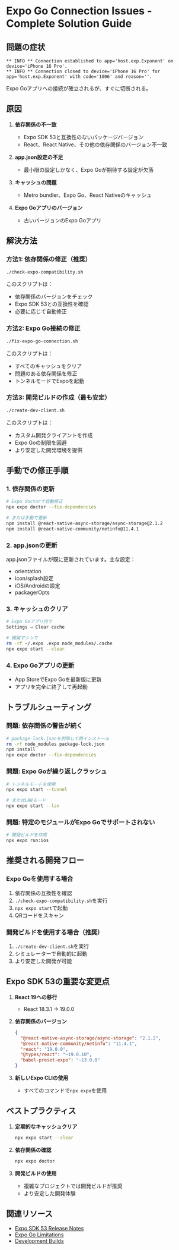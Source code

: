 # Expo Go Connection Issues - Complete Solution Guide

## 問題の症状
```
** INFO ** Connection established to app='host.exp.Exponent' on device='iPhone 16 Pro'.
** INFO ** Connection closed to device='iPhone 16 Pro' for app='host.exp.Exponent' with code='1006' and reason=''.
```

Expo Goアプリへの接続が確立されるが、すぐに切断される。

## 原因

1. **依存関係の不一致**
   - Expo SDK 53と互換性のないパッケージバージョン
   - React、React Native、その他の依存関係のバージョン不一致

2. **app.json設定の不足**
   - 最小限の設定しかなく、Expo Goが期待する設定が欠落

3. **キャッシュの問題**
   - Metro bundler、Expo Go、React Nativeのキャッシュ

4. **Expo Goアプリのバージョン**
   - 古いバージョンのExpo Goアプリ

## 解決方法

### 方法1: 依存関係の修正（推奨）
```bash
./check-expo-compatibility.sh
```
このスクリプトは：
- 依存関係のバージョンをチェック
- Expo SDK 53との互換性を確認
- 必要に応じて自動修正

### 方法2: Expo Go接続の修正
```bash
./fix-expo-go-connection.sh
```
このスクリプトは：
- すべてのキャッシュをクリア
- 問題のある依存関係を修正
- トンネルモードでExpoを起動

### 方法3: 開発ビルドの作成（最も安定）
```bash
./create-dev-client.sh
```
このスクリプトは：
- カスタム開発クライアントを作成
- Expo Goの制限を回避
- より安定した開発環境を提供

## 手動での修正手順

### 1. 依存関係の更新
```bash
# Expo doctorで自動修正
npx expo doctor --fix-dependencies

# または手動で更新
npm install @react-native-async-storage/async-storage@2.1.2
npm install @react-native-community/netinfo@11.4.1
```

### 2. app.jsonの更新
app.jsonファイルが既に更新されています。主な設定：
- orientation
- icon/splash設定
- iOS/Androidの設定
- packagerOpts

### 3. キャッシュのクリア
```bash
# Expo Goアプリ内で
Settings → Clear cache

# 開発マシンで
rm -rf ~/.expo .expo node_modules/.cache
npx expo start --clear
```

### 4. Expo Goアプリの更新
- App StoreでExpo Goを最新版に更新
- アプリを完全に終了して再起動

## トラブルシューティング

### 問題: 依存関係の警告が続く
```bash
# package-lock.jsonを削除して再インストール
rm -rf node_modules package-lock.json
npm install
npx expo doctor --fix-dependencies
```

### 問題: Expo Goが繰り返しクラッシュ
```bash
# トンネルモードを使用
npx expo start --tunnel

# またはLANモード
npx expo start --lan
```

### 問題: 特定のモジュールがExpo Goでサポートされない
```bash
# 開発ビルドを作成
npx expo run:ios
```

## 推奨される開発フロー

### Expo Goを使用する場合
1. 依存関係の互換性を確認
2. `./check-expo-compatibility.sh`を実行
3. `npx expo start`で起動
4. QRコードをスキャン

### 開発ビルドを使用する場合（推奨）
1. `./create-dev-client.sh`を実行
2. シミュレーターで自動的に起動
3. より安定した開発が可能

## Expo SDK 53の重要な変更点

1. **React 19への移行**
   - React 18.3.1 → 19.0.0

2. **依存関係のバージョン**
   ```json
   {
     "@react-native-async-storage/async-storage": "2.1.2",
     "@react-native-community/netinfo": "11.4.1",
     "react": "19.0.0",
     "@types/react": "~19.0.10",
     "babel-preset-expo": "~13.0.0"
   }
   ```

3. **新しいExpo CLIの使用**
   - すべてのコマンドで`npx expo`を使用

## ベストプラクティス

1. **定期的なキャッシュクリア**
   ```bash
   npx expo start --clear
   ```

2. **依存関係の確認**
   ```bash
   npx expo doctor
   ```

3. **開発ビルドの使用**
   - 複雑なプロジェクトでは開発ビルドが推奨
   - より安定した開発体験

## 関連リソース
- [Expo SDK 53 Release Notes](https://blog.expo.dev/expo-sdk-53)
- [Expo Go Limitations](https://docs.expo.dev/workflow/expo-go/)
- [Development Builds](https://docs.expo.dev/develop/development-builds/introduction/)
